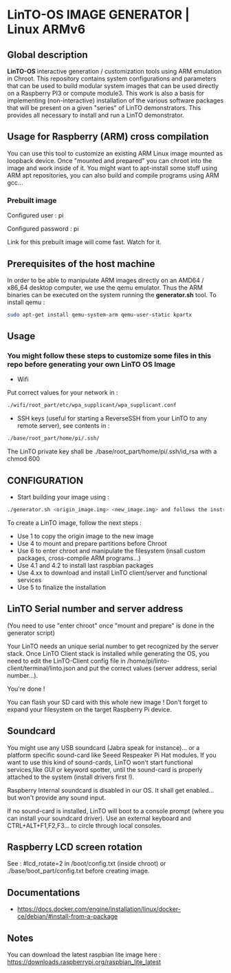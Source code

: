 # LinTO-OS IMAGE GENERATOR | Linux ARMv6 #

## Global description ##

__LinTO-OS__ interactive generation / customization tools using ARM emulation in Chroot.
This repository contains system configurations and parameters that can be used to build modular system images that can be used directly on a Raspberry PI3 or compute module3.
This work is also a basis for implementing (non-interactive) installation of the various software packages that will be present on a given "series" of LinTO demonstrators.
This provides all necessary to install and run a LinTO demonstrator.

## Usage for Raspberry (ARM) cross compilation ##

You can use this tool to customize an existing ARM Linux image mounted as loopback device. Once "mounted and prepared" you can chroot into the image and work inside of it. You might want to apt-install some stuff using ARM apt repositories, you can also build and compile programs using ARM gcc... 

### Prebuilt image
Configured user : pi

Configured password : pi

Link for this prebuilt image will come fast. Watch for it.


## Prerequisites of the host machine ##

In order to be able to manipulate ARM images directly on an AMD64 / x86_64 desktop computer, we use the qemu emulator. Thus the ARM binaries can be executed on the system running the __generator.sh__ tool.
To install qemu :

```bash
sudo apt-get install qemu-system-arm qemu-user-static kpartx
```

## Usage ##

### You might follow these steps to customize some files in this repo before generating your own LinTO OS Image

- Wifi

Put correct values for your network in :
```bash
./wifi/root_part/etc/wpa_supplicant/wpa_supplicant.conf

``` 
- SSH keys (useful for starting a ReverseSSH from your LinTO to any remote server), see contents in :
```bash
./base/root_part/home/pi/.ssh/
```
The LinTO private key shall be ./base/root_part/home/pi/.ssh/id_rsa with a chmod 600


## CONFIGURATION ##

- Start building your image using :

```bash
./generator.sh <origin_image.img> <new_image.img> and follows the instructions
```

To create a LinTO image, follow the next steps :

* Use 1 to copy the origin image to the new image
* Use 4 to mount and prepare partitions before Chroot
* Use 6 to enter chroot and manipulate the filesystem (insall custom packages, cross-compile ARM programs...)
* Use 4.1 and 4.2 to install last raspbian packages
* Use 4.xx to download and install LinTO client/server and functional services
* Use 5 to finalize the installation

## LinTO Serial number and server address
(You need to use "enter chroot" once "mount and prepare" is done in the generator script)

Your LinTO needs an unique serial number to get recognized by the server stack. Once LinTO Client stack is installed while generating the OS, you need to edit the LinTO-Client config file in /home/pi/linto-client/terminal/linto.json and put the correct values (server address, serial number...).

You're done !

You can flash your SD card with this whole new image ! Don't forget to expand your filesystem on the target Raspberry Pi device.

## Soundcard

You might use any USB soundcard (Jabra speak for instance)... or a platform specific sound-card like Seeed Respeaker Pi Hat modules. If you want to use this kind of sound-cards, LinTO won't start functional services,like GUI or keyword spotter, until the sound-card is properly attached to the system (install drivers first !).

Raspberry Internal soundcard is disabled in our OS. It shall get enabled... but won't provide any sound input.

If no sound-card is installed, LinTO will boot to a console prompt (where you can install your soundcard driver). Use an external keyboard and CTRL+ALT+F1,F2,F3... to circle through local consoles.

## Raspberry LCD screen rotation

See : #lcd_rotate=2 in /boot/config.txt (inside chroot) or ./base/boot_part/config.txt before creating image.

## Documentations ##

* <https://docs.docker.com/engine/installation/linux/docker-ce/debian/#install-from-a-package>

## Notes ##

You can download the latest raspbian lite image here :  <https://downloads.raspberrypi.org/raspbian_lite_latest>
